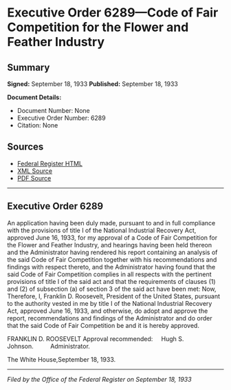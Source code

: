 # Executive Order 6289—Code of Fair Competition for the Flower and Feather Industry

## Summary

**Signed:** September 18, 1933
**Published:** September 18, 1933

**Document Details:**
- Document Number: None
- Executive Order Number: 6289
- Citation: None

## Sources
- [Federal Register HTML](https://www.presidency.ucsb.edu/documents/executive-order-6289-code-fair-competition-for-the-flower-and-feather-industry)
- [XML Source](None)
- [PDF Source](None)

---

## Executive Order 6289

An application having been duly made, pursuant to and in full compliance with the provisions of title I of the National Industrial Recovery Act, approved June 16, 1933, for my approval of a Code of Fair Competition for the Flower and Feather Industry, and hearings having been held thereon and the Administrator having rendered his report containing an analysis of the said Code of Fair Competition together with his recommendations and findings with respect thereto, and the Administrator having found that the said Code of Fair Competition complies in all respects with the pertinent provisions of title I of the said act and that the requirements of clauses (1) and (2) of subsection (a) of section 3 of the said act have been met:
Now, Therefore, I, Franklin D. Roosevelt, President of the United States, pursuant to the authority vested in me by title I of the National Industrial Recovery Act, approved June 16, 1933, and otherwise, do adopt and approve the report, recommendations and findings of the Administrator and do order that the said Code of Fair Competition be and it is hereby approved.

FRANKLIN D. ROOSEVELT
Approval recommended:     Hugh S. Johnson.          Administrator.

The White House,September 18, 1933.

---

*Filed by the Office of the Federal Register on September 18, 1933*

